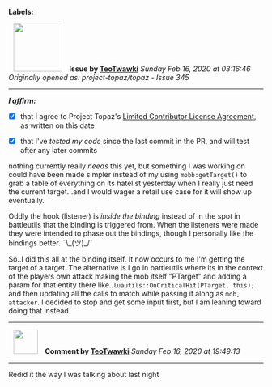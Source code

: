 **Labels:**



<a href="https://github.com/TeoTwawki"><img src="https://avatars0.githubusercontent.com/u/6871475?v=4" width="96" height="96" hspace="10"></img></a> **Issue by [TeoTwawki](https://github.com/TeoTwawki)**
_Sunday Feb 16, 2020 at 03:16:46_
_Originally opened as: project-topaz/topaz - Issue 345_

----

<!-- place 'x' mark between square [] brackets to affirm: -->
**_I affirm:_**
- [x] that I agree to Project Topaz's [Limited Contributor License Agreement](https://github.com/project-topaz/topaz/blob/master/CONTRIBUTOR_AGREEMENT.md), as written on this date
- [x] that I've _tested my code_ since the last commit in the PR, and will test after any later commits

nothing currently really _needs_ this yet, but something I was working on could have been made simpler instead of my using `mobb:getTarget()` to grab a table of everything on its hatelist yesterday when I really just need the current target...and I would wager a retail use case for it will show up eventually.

Oddly the hook (listener) is _inside the binding_ instead of in the spot in battleutils that the binding is triggered from. When the listeners were made they were intended to phase out the bindings, though I personally like the bindings better. ¯\\\_(ツ)\_/¯ 

So..I did this all at the binding itself. It now occurs to me I'm getting the target of a target..The alternative is I go in battleutils where its in the context of the players own attack making the mob itself "PTarget" and adding a param for that entity there like..`luautils::OnCriticalHit(PTarget, this);` and then updating all the calls to match while passing it along as `mob, attacker`. I decided to stop and get some input first, but I am leaning toward doing that instead.


----
<a href="https://github.com/TeoTwawki"><img src="https://avatars0.githubusercontent.com/u/6871475?v=4" width="48" height="48" hspace="10"></img></a> **Comment by [TeoTwawki](https://github.com/TeoTwawki)**
_Sunday Feb 16, 2020 at 19:49:13_

----

Redid it the way I was talking about last night
